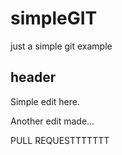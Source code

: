 # simpleGIT
just a simple git example

header
---
Simple edit here.

Another edit made...


PULL REQUESTTTTTTT
